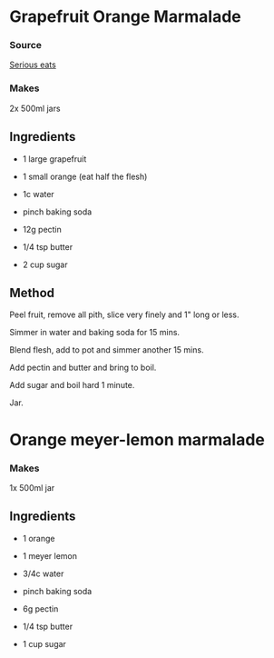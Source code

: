# Grapefruit Orange Marmalade

### Source

[Serious eats](https://www.seriouseats.com/recipes/2012/01/fresh-grapefruit-marmalade-recipe.html)

### Makes

2x 500ml jars

## Ingredients

* 1 large grapefruit
* 1 small orange (eat half the flesh)

* 1c water
* pinch baking soda

* 12g pectin
* 1/4 tsp butter

* 2 cup sugar

## Method

Peel fruit, remove all pith, slice very finely and 1" long or less.

Simmer in water and baking soda for 15 mins.

Blend flesh, add to pot and simmer another 15 mins.

Add pectin and butter and bring to boil.

Add sugar and boil hard 1 minute.

Jar.

# Orange meyer-lemon marmalade

### Makes

1x 500ml jar

## Ingredients

* 1 orange
* 1 meyer lemon

* 3/4c water
* pinch baking soda

* 6g pectin
* 1/4 tsp butter

* 1 cup sugar
